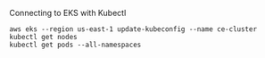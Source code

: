 Connecting to EKS with Kubectl

```
aws eks --region us-east-1 update-kubeconfig --name ce-cluster
kubectl get nodes
kubectl get pods --all-namespaces
```
